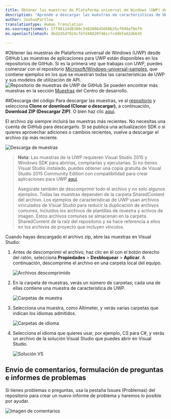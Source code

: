```yaml
---
title: Obtener las muestras de Plataforma universal de Windows (UWP) desde GitHub
description: "Aprende a descargar las muestras de características de UWP desde GitHub."
author: JoshuaPartlow
translationtype: Human Translation
ms.sourcegitcommit: 27f98124d8360c3d0266645660b35cf040af0ef0
ms.openlocfilehash: dbd2d5d7924cfbfd48d20f48ccfcd4bfe62db645

---
```


#Obtener las muestras de Plataforma universal de Windows (UWP) desde GitHub
Las muestras de aplicaciones para UWP están disponibles en los repositorios de GitHub. Si es la primera vez que trabajas con UWP, puedes comenzar con el repositorio [Microsoft/Windows-universal-samples](https://github.com/Microsoft/Windows-universal-samples), que contiene ejemplos en los que se muestran todas las características de UWP y sus modelos de utilización de API.  
![Repositorio de muestras de UWP de GitHub](images/GitHubUWPSamplesPage.png) Se pueden encontrar más muestras en la sección [Muestras](https://developer.microsoft.com/windows/samples) del Centro de desarrollo.  

##Descarga del código
Para descargar las muestras, ve al [repositorio](https://github.com/Microsoft/Windows-universal-samples) y selecciona **Clone or download (Clonar o descargar)**, a continuación, **Download ZIP (Descargar ZIP)**. O bien haz clic [aquí](https://github.com/Microsoft/Windows-universal-samples/archive/master.zip).

El archivo zip siempre incluirá las muestras más recientes. No necesitas una cuenta de GitHub para descargarlo. Si se publica una actualización SDK o si quieres aprovechar adiciones o cambios recientes, vuelve a descargar el archivo zip más reciente.

![Descarga de muestras](images/SamplesDownloadButton.png)


> **Nota**: Las muestras de la UWP requieren Visual Studio 2015 y Windows SDK para abrirlas, compilarlas y ejecutarlas. Si no tienes Visual Studio instalado, puedes obtener una copia gratuita de Visual Studio 2015 Community Edition con compatibilidad para crear aplicaciones para UWP [aquí](http://go.microsoft.com/fwlink/p/?LinkID=280676).  
>
> Asegúrate también de descomprimir todo el archivo y no solo algunos ejemplos. Todas las muestras dependen de la carpeta SharedContent del archivo. Los ejemplos de características de UWP usan archivos vinculados de Visual Studio para reducir la duplicación de archivos comunes, incluidos los archivos de plantillas de muestra y activos de imagen. Estos archivos comunes se almacenan en la carpeta SharedContent de la raíz del repositorio y se hace referencia a ellos en los archivos de proyecto que incluyen vínculos.

Cuando hayas descargado el archivo zip, abre las muestras en Visual Studio:

1.  Antes de descomprimir el archivo, haz clic en él con el botón derecho del ratón, selecciona **Propiedades** > **Desbloquear** > **Aplicar**. A continuación, descomprime el archivo en una carpeta local del equipo.

    ![Archivos descomprimido](images/SamplesUnzip1.png)
2.  En la carpeta de muestras, verás un número de carpetas; cada una de ellas contiene una muestra de característica de UWP.

    ![Carpetas de muestra](images/SamplesUnzip2.png)

3.  Selecciona una muestra, como Altimeter, y verás varias carpetas que indican los idiomas admitidos.

    ![Carpetas de idioma](images/SamplesUnzip3.png)

4.  Selecciona el idioma que quieres usar, por ejemplo, CS para C\#, y verás un archivo de la solución Visual Studio que puedes abrir en Visual Studio.

    ![Solución VS](images/SamplesUnzip4.png)

## Envío de comentarios, formulación de preguntas e informes de problemas

Si tienes problemas o preguntas, usa la pestaña Issues (Problemas) del repositorio para crear un nuevo informe de problema y haremos lo posible por ayudar.

![Imagen de comentarios](images/GitHubUWPSamplesFeedback.png)



<!--HONumber=Nov16_HO1-->


